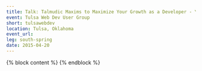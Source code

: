 ```yaml
---
title: Talk: Talmudic Maxims to Maximize Your Growth as a Developer - Yitzchok Willroth
event: Tulsa Web Dev User Group
short: tulsawebdev
location: Tulsa, Oklahoma
event_url:
leg: south-spring
date: 2015-04-20
---
```

{% block content %}
{% endblock %}